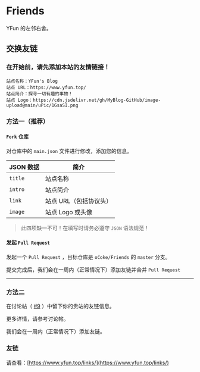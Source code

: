# Friends

YFun 的左邻右舍。


## 交换友链

### 在开始前，请先添加本站的友情链接！

```
站点名称：YFun's Blog
站点 URL：https://www.yfun.top/
站点简介：探寻一切有趣的事物！
站点 Logo：https://cdn.jsdelivr.net/gh/MyBlog-GitHub/image-upload@main/uPic/1GsaSI.png
```

### 方法一（推荐）


#### `Fork` 仓库

对仓库中的 `main.json` 文件进行修改，添加您的信息。

| JSON 数据 | 简介 |
| ------- | -------- |
| `title` | 站点名称 |
| `intro` | 站点简介 |
| `link`  | 站点 URL（包括协议头） |
| `image` | 站点 Logo 或头像 |


> 此四项缺一不可！在填写时请务必遵守 `JSON` 语法规范！

#### 发起 `Pull Request`

发起一个 `Pull Request` ，目标仓库是 `oCoke/Friends` 的 `master` 分支。

提交完成后，我们会在一周内（正常情况下）添加友链并合并 `Pull Request`

---

### 方法二

在讨论帖（ [#9](https://github.com/oCoke/Friends/discussions/9) ）中留下你的贵站的友链信息。

更多详情，请参考讨论帖。

我们会在一周内（正常情况下）添加友链。


### 友链

请查看：[https://www.yfun.top/links/](https://www.yfun.top/links/)
